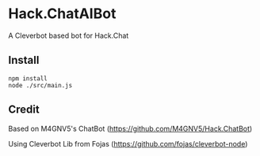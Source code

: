 # Hack.ChatAIBot
A Cleverbot based bot for Hack.Chat

## Install
```shell
npm install
node ./src/main.js
```

## Credit
Based on M4GNV5's ChatBot (https://github.com/M4GNV5/Hack.ChatBot)

Using Cleverbot Lib from Fojas (https://github.com/fojas/cleverbot-node)

